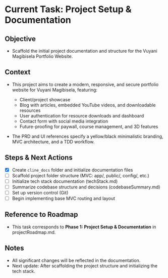 # Current Task: Project Setup & Documentation

## Objective
- Scaffold the initial project documentation and structure for the Vuyani Magibisela Portfolio Website.

## Context
- This project aims to create a modern, responsive, and secure portfolio website for Vuyani Magibisela, featuring:
  - Client/project showcase
  - Blog with articles, embedded YouTube videos, and downloadable resources
  - User authentication for resource downloads and dashboard
  - Contact form with social media integration
  - Future-proofing for paywall, course management, and 3D features

- The PRD and UI references specify a yellow/black minimalistic branding, MVC architecture, and a TDD workflow.

## Steps & Next Actions
- [x] Create `cline_docs` folder and initialize documentation files
- [ ] Scaffold project folder structure (MVC: app/, public/, config/, etc.)
- [ ] Initialize tech stack documentation (techStack.md)
- [ ] Summarize codebase structure and decisions (codebaseSummary.md)
- [ ] Set up version control (Git)
- [ ] Begin implementing base MVC routing and layout

## Reference to Roadmap
- This task corresponds to **Phase 1: Project Setup & Documentation** in projectRoadmap.md.

## Notes
- All significant changes will be reflected in the documentation.
- Next update: After scaffolding the project structure and initializing the tech stack.
